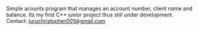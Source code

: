 Simple acounts program that manages an account number, client name and balance.
Its my first C++ junior project thus still under development.
Contact: juruchristopher001@gmail.com
